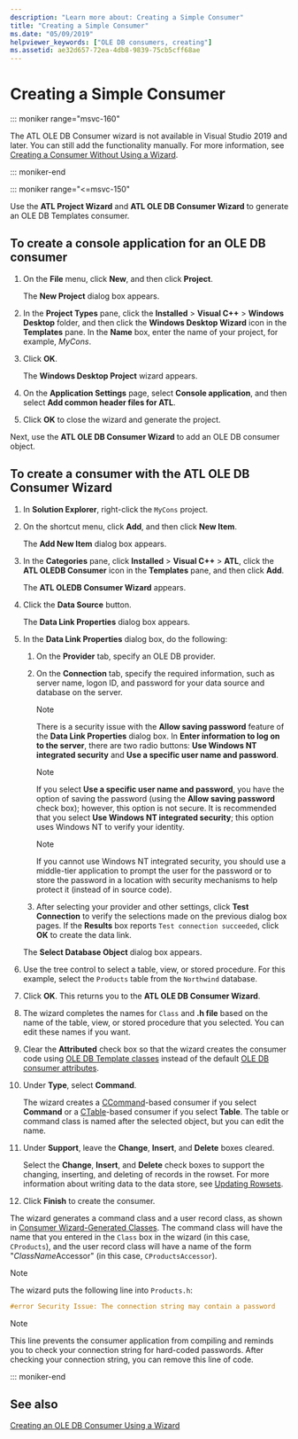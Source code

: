 ```yaml
---
description: "Learn more about: Creating a Simple Consumer"
title: "Creating a Simple Consumer"
ms.date: "05/09/2019"
helpviewer_keywords: ["OLE DB consumers, creating"]
ms.assetid: ae32d657-72ea-4db8-9839-75cb5cff68ae
---
```

# Creating a Simple Consumer

::: moniker range="msvc-160"

The ATL OLE DB Consumer wizard is not available in Visual Studio 2019 and later. You can still add the functionality manually. For more information, see [Creating a Consumer Without Using a Wizard](creating-a-consumer-without-using-a-wizard.md).

::: moniker-end

::: moniker range="<=msvc-150"

Use the **ATL Project Wizard** and **ATL OLE DB Consumer Wizard** to generate an OLE DB Templates consumer.

## To create a console application for an OLE DB consumer

1. On the **File** menu, click **New**, and then click **Project**.

   The **New Project** dialog box appears.

1. In the **Project Types** pane, click the **Installed** > **Visual C++** > **Windows Desktop** folder, and then click the **Windows Desktop Wizard** icon in the **Templates** pane. In the **Name** box, enter the name of your project, for example, *MyCons*.

1. Click **OK**.

   The **Windows Desktop Project** wizard appears.

1. On the **Application Settings** page, select **Console application**, and then select **Add common header files for ATL**.

1. Click **OK** to close the wizard and generate the project.

Next, use the **ATL OLE DB Consumer Wizard** to add an OLE DB consumer object.

## To create a consumer with the ATL OLE DB Consumer Wizard

1. In **Solution Explorer**, right-click the `MyCons` project.

1. On the shortcut menu, click **Add**, and then click **New Item**.

   The **Add New Item** dialog box appears.

1. In the **Categories** pane, click **Installed** > **Visual C++** > **ATL**, click the **ATL OLEDB Consumer** icon in the **Templates** pane, and then click **Add**.

   The **ATL OLEDB Consumer Wizard** appears.

1. Click the **Data Source** button.

   The **Data Link Properties** dialog box appears.

1. In the **Data Link Properties** dialog box, do the following:

   1. On the **Provider** tab, specify an OLE DB provider.

   1. On the **Connection** tab, specify the required information, such as server name, logon ID, and password for your data source and database on the server.

      > [!NOTE]
      > There is a security issue with the **Allow saving password** feature of the **Data Link Properties** dialog box. In **Enter information to log on to the server**, there are two radio buttons: **Use Windows NT integrated security** and **Use a specific user name and password**.

      > [!NOTE]
      > If you select **Use a specific user name and password**, you have the option of saving the password (using the **Allow saving password** check box); however, this option is not secure. It is recommended that you select **Use Windows NT integrated security**; this option uses Windows NT to verify your identity.

      > [!NOTE]
      > If you cannot use Windows NT integrated security, you should use a middle-tier application to prompt the user for the password or to store the password in a location with security mechanisms to help protect it (instead of in source code).

   1. After selecting your provider and other settings, click **Test Connection** to verify the selections made on the previous dialog box pages. If the **Results** box reports `Test connection succeeded`, click **OK** to create the data link.

   The **Select Database Object** dialog box appears.

1. Use the tree control to select a table, view, or stored procedure. For this example, select the `Products` table from the `Northwind` database.

1. Click **OK**. This returns you to the **ATL OLE DB Consumer Wizard**.

1. The wizard completes the names for `Class` and **.h file** based on the name of the table, view, or stored procedure that you selected. You can edit these names if you want.

1. Clear the **Attributed** check box so that the wizard creates the consumer code using [OLE DB Template classes](../../data/oledb/ole-db-consumer-templates-reference.md) instead of the default [OLE DB consumer attributes](../../windows/attributes/ole-db-consumer-attributes.md).

1. Under **Type**, select **Command**.

   The wizard creates a [CCommand](../../data/oledb/ccommand-class.md)-based consumer if you select **Command** or a [CTable](../../data/oledb/ctable-class.md)-based consumer if you select **Table**. The table or command class is named after the selected object, but you can edit the name.

1. Under **Support**, leave the **Change**, **Insert**, and **Delete** boxes cleared.

   Select the **Change**, **Insert**, and **Delete** check boxes to support the changing, inserting, and deleting of records in the rowset. For more information about writing data to the data store, see [Updating Rowsets](../../data/oledb/updating-rowsets.md).

1. Click **Finish** to create the consumer.

The wizard generates a command class and a user record class, as shown in [Consumer Wizard-Generated Classes](../../data/oledb/consumer-wizard-generated-classes.md). The command class will have the name that you entered in the `Class` box in the wizard (in this case, `CProducts`), and the user record class will have a name of the form "*ClassName*Accessor" (in this case, `CProductsAccessor`).

> [!NOTE]
> The wizard puts the following line into `Products.h`:

```cpp
#error Security Issue: The connection string may contain a password
```

> [!NOTE]
> This line prevents the consumer application from compiling and reminds you to check your connection string for hard-coded passwords. After checking your connection string, you can remove this line of code.

::: moniker-end

## See also

[Creating an OLE DB Consumer Using a Wizard](../../data/oledb/creating-an-ole-db-consumer-using-a-wizard.md)
